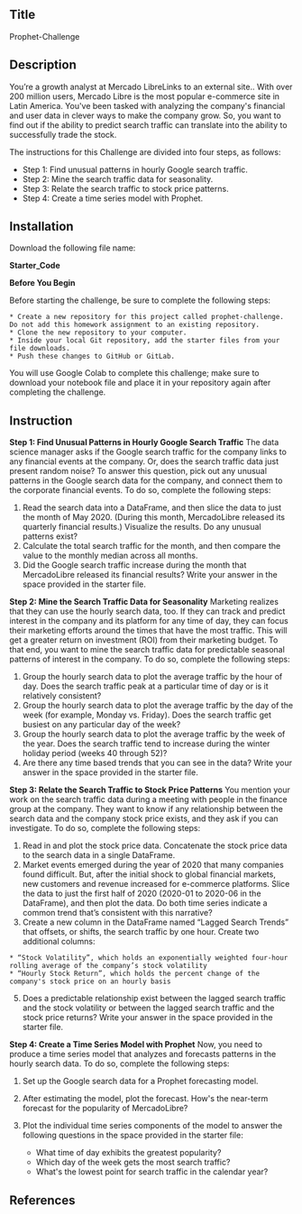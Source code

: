 ## Title
Prophet-Challenge
## Description
You’re a growth analyst at Mercado LibreLinks to an external site.. With over 200 million users, Mercado Libre is the most popular e-commerce site in Latin America. You've been tasked with analyzing the company's financial and user data in clever ways to make the company grow. So, you want to find out if the ability to predict search traffic can translate into the ability to successfully trade the stock.

The instructions for this Challenge are divided into four steps, as follows:

* Step 1: Find unusual patterns in hourly Google search traffic.
* Step 2: Mine the search traffic data for seasonality.
* Step 3: Relate the search traffic to stock price patterns.
* Step 4: Create a time series model with Prophet.

## Installation

Download the following file name:

**Starter_Code**

**Before You Begin**

Before starting the challenge, be sure to complete the following steps:

    * Create a new repository for this project called prophet-challenge. Do not add this homework assignment to an existing repository.
    * Clone the new repository to your computer.
    * Inside your local Git repository, add the starter files from your file downloads.
    * Push these changes to GitHub or GitLab.
    
You will use Google Colab to complete this challenge; make sure to download your notebook file and place it in your repository again after completing the challenge.

## Instruction
**Step 1: Find Unusual Patterns in Hourly Google Search Traffic**
The data science manager asks if the Google search traffic for the company links to any financial events at the company. Or, does the search traffic data just present random noise? To answer this question, pick out any unusual patterns in the Google search data for the company, and connect them to the corporate financial events.
To do so, complete the following steps:

  1. Read the search data into a DataFrame, and then slice the data to just the month of May 2020. (During this month, MercadoLibre released its quarterly financial results.) Visualize the results. Do any unusual patterns exist?
  2. Calculate the total search traffic for the month, and then compare the value to the monthly median across all months.
  3. Did the Google search traffic increase during the month that MercadoLibre released its financial results? Write your answer in the space provided in the starter file.

**Step 2: Mine the Search Traffic Data for Seasonality**
Marketing realizes that they can use the hourly search data, too. If they can track and predict interest in the company and its platform for any time of day, they can focus their marketing efforts around the times that have the most traffic. This will get a greater return on investment (ROI) from their marketing budget.
To that end, you want to mine the search traffic data for predictable seasonal patterns of interest in the company.
To do so, complete the following steps:
  1. Group the hourly search data to plot the average traffic by the hour of day. Does the search traffic peak at a particular time of day or is it relatively consistent?
  2. Group the hourly search data to plot the average traffic by the day of the week (for example, Monday vs. Friday). Does the search traffic get busiest on any particular day of the week?
  3. Group the hourly search data to plot the average traffic by the week of the year. Does the search traffic tend to increase during the winter holiday period (weeks 40 through 52)?
  4. Are there any time based trends that you can see in the data? Write your answer in the space provided in the starter file.

**Step 3: Relate the Search Traffic to Stock Price Patterns**
You mention your work on the search traffic data during a meeting with people in the finance group at the company. They want to know if any relationship between the search data and the company stock price exists, and they ask if you can investigate.
To do so, complete the following steps:
  1. Read in and plot the stock price data. Concatenate the stock price data to the search data in a single DataFrame.
  2. Market events emerged during the year of 2020 that many companies found difficult. But, after the initial shock to global financial markets, new customers and revenue increased for e-commerce platforms. Slice the data to just the first half of 2020 (2020-01 to 2020-06 in the DataFrame), and then plot the data. Do both time series indicate a common trend that’s consistent with this narrative?
  3. Create a new column in the DataFrame named “Lagged Search Trends” that offsets, or shifts, the search traffic by one hour. Create two additional columns:
     
    * “Stock Volatility”, which holds an exponentially weighted four-hour rolling average of the company’s stock volatility
    * “Hourly Stock Return”, which holds the percent change of the company's stock price on an hourly basis
  5. Does a predictable relationship exist between the lagged search traffic and the stock volatility or between the lagged search traffic and the stock price returns? Write your answer in the space provided in the starter file.

**Step 4: Create a Time Series Model with Prophet**
Now, you need to produce a time series model that analyzes and forecasts patterns in the hourly search data. To do so, complete the following steps:
  1. Set up the Google search data for a Prophet forecasting model.
  2. After estimating the model, plot the forecast. How's the near-term forecast for the popularity of MercadoLibre?
  3. Plot the individual time series components of the model to answer the following questions in the space provided in the starter file:
     
     * What time of day exhibits the greatest popularity?
     * Which day of the week gets the most search traffic?
     * What's the lowest point for search traffic in the calendar year?

## References 

